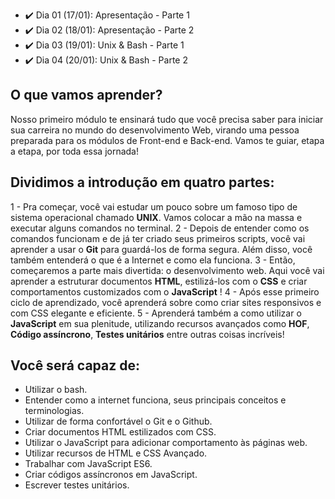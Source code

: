 - :heavy_check_mark: Dia 01 (17/01): Apresentação - Parte 1
- :heavy_check_mark: Dia 02 (18/01): Apresentação - Parte 2
- :heavy_check_mark: Dia 03 (19/01): Unix & Bash - Parte 1
- :heavy_check_mark: Dia 04 (20/01): Unix & Bash - Parte 2

## O que vamos aprender?

Nosso primeiro módulo te ensinará tudo que você precisa saber para iniciar sua carreira no mundo do desenvolvimento Web, virando uma pessoa preparada para os módulos de Front-end e Back-end. Vamos te guiar, etapa a etapa, por toda essa jornada!


## Dividimos a introdução em quatro partes:

1 - Pra começar, você vai estudar um pouco sobre um famoso tipo de sistema operacional chamado **UNIX**. Vamos colocar a mão na massa e executar alguns comandos no terminal.
2 - Depois de entender como os comandos funcionam e de já ter criado seus primeiros scripts, você vai aprender a usar o **Git** para guardá-los de forma segura. Além disso, você também entenderá o que é a Internet e como ela funciona.
3 - Então, começaremos a parte mais divertida: o desenvolvimento web. Aqui você vai aprender a estruturar documentos **HTML**, estilizá-los com o **CSS** e criar comportamentos customizados com o **JavaScript** !
4 - Após esse primeiro ciclo de aprendizado, você aprenderá sobre como criar sites responsivos e com CSS elegante e eficiente.
5 - Aprenderá também a como utilizar o **JavaScript** em sua plenitude, utilizando recursos avançados como **HOF**, **Código assíncrono**, **Testes unitários** entre outras coisas incríveis!


## Você será capaz de:

- Utilizar o bash.
- Entender como a internet funciona, seus principais conceitos e terminologias.
- Utilizar de forma confortável o Git e o Github.
- Criar documentos HTML estilizados com CSS.
- Utilizar o JavaScript para adicionar comportamento às páginas web.
- Utilizar recursos de HTML e CSS Avançado.
- Trabalhar com JavaScript ES6.
- Criar códigos assíncronos em JavaScript.
- Escrever testes unitários.